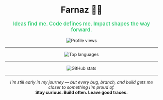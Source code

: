 <h1 align="center">Farnaz 👩‍💻</h1>

<p align="center" style="font-weight:600; font-size:1.05rem; color:#2ecc71;">
  Ideas find me. Code defines me. Impact shapes the way forward.
</p>

<p align="center">
  <img src="https://komarev.com/ghpvc/?username=farnaztr&label=Profile%20views&color=27ae60&style=flat" alt="Profile views" />
</p>

---

<p align="center">
  <img src="https://github-readme-stats.vercel.app/api/top-langs/?username=farnaztr&layout=compact&langs_count=6&theme=dark" alt="Top languages" />
</p>

---

<p align="center">
  <img src="https://github-readme-stats.vercel.app/api?username=farnaztr&show_icons=true&count_private=true&theme=dark" alt="GitHub stats" />
</p>

---

<p align="center">
  <i>I'm still early in my journey — but every bug, branch, and build gets me closer to something I'm proud of.</i><br/>
  <strong>Stay curious. Build often. Leave good traces.</strong>
</p>
